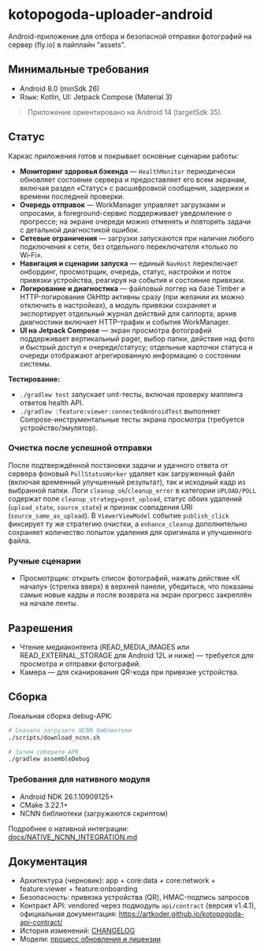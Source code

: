 # kotopogoda-uploader-android

Android-приложение для отбора и безопасной отправки фотографий на сервер (fly.io) в пайплайн "assets".

## Минимальные требования
- Android 8.0 (minSdk 26)
- Язык: Kotlin, UI: Jetpack Compose (Material 3)

> Приложение ориентировано на Android 14 (targetSdk 35).

## Статус
Каркас приложения готов и покрывает основные сценарии работы:

- **Мониторинг здоровья бэкенда** — `HealthMonitor` периодически обновляет состояние сервера и предоставляет его всем экранам, включая раздел «Статус» с расшифровкой сообщения, задержки и времени последней проверки.
- **Очередь отправок** — WorkManager управляет загрузками и опросами, а foreground-сервис поддерживает уведомление о прогрессе; на экране очереди можно отменять и повторять задачи с детальной диагностикой ошибок.
- **Сетевые ограничения** — загрузки запускаются при наличии любого подключения к сети, без отдельного переключателя «только по Wi‑Fi».
- **Навигация и сценарии запуска** — единый `NavHost` переключает онбординг, просмотрщик, очередь, статус, настройки и поток привязки устройства, реагируя на события и состояние привязки.
- **Логирование и диагностика** — файловый логгер на базе Timber и HTTP-логирование OkHttp активны сразу (при желании их можно отключить в настройках), а модуль привязки сохраняет и экспортирует отдельный журнал действий для саппорта; архив диагностики включает HTTP-трафик и события WorkManager.
- **UI на Jetpack Compose** — экран просмотра фотографий поддерживает вертикальный pager, выбор папки, действия над фото и быстрый доступ к очереди/статусу; отдельные карточки статуса и очереди отображают агрегированную информацию о состоянии системы.

**Тестирование:**

- `./gradlew test` запускает unit-тесты, включая проверку маппинга ответов health API.
- `./gradlew :feature:viewer:connectedAndroidTest` выполняет Compose-инструментальные тесты экрана просмотра (требуется устройство/эмулятор).

### Очистка после успешной отправки

После подтверждённой постановки задачи и удачного ответа от сервера фоновый `PollStatusWorker` удаляет как загруженный файл (включая временный улучшенный результат), так и исходный кадр из выбранной папки. Логи `cleanup_ok`/`cleanup_error` в категории `UPLOAD/POLL` содержат поле `cleanup_strategy=post_upload`, статус обоих удалений (`upload_state`, `source_state`) и признак совпадения URI (`source_same_as_upload`). В `ViewerViewModel` событие `publish_click` фиксирует ту же стратегию очистки, а `enhance_cleanup` дополнительно сохраняет количество попыток удаления для оригинала и улучшенного файла.

### Ручные сценарии

- Просмотрщик: открыть список фотографий, нажать действие «К началу» (стрелка вверх) в верхней панели, убедиться, что показаны самые новые кадры и после возврата на экран прогресс закреплён на начале ленты.

## Разрешения
- Чтение медиаконтента (READ_MEDIA_IMAGES или READ_EXTERNAL_STORAGE для Android 12L и ниже) — требуется для просмотра и отправки фотографий.
- Камера — для сканирования QR-кода при привязке устройства.

## Сборка
Локальная сборка debug-APK:

```sh
# Сначала загрузите NCNN библиотеки
./scripts/download_ncnn.sh

# Затем соберите APK
./gradlew assembleDebug
```

### Требования для нативного модуля
- Android NDK 26.1.10909125+
- CMake 3.22.1+
- NCNN библиотеки (загружаются скриптом)

Подробнее о нативной интеграции: [docs/NATIVE_NCNN_INTEGRATION.md](docs/NATIVE_NCNN_INTEGRATION.md)

## Документация
- Архитектура (черновик): app + core:data + core:network + feature:viewer + feature:onboarding
- Безопасность: привязка устройства (QR), HMAC-подпись запросов
- Контракт API: vendored через подмодуль `api/contract` (версия v1.4.1), официальная документация: https://artkoder.github.io/kotopogoda-api-contract/
- История изменений: [CHANGELOG](CHANGELOG.md)
- Модели: [процесс обновления и лицензии](docs/models.md)
